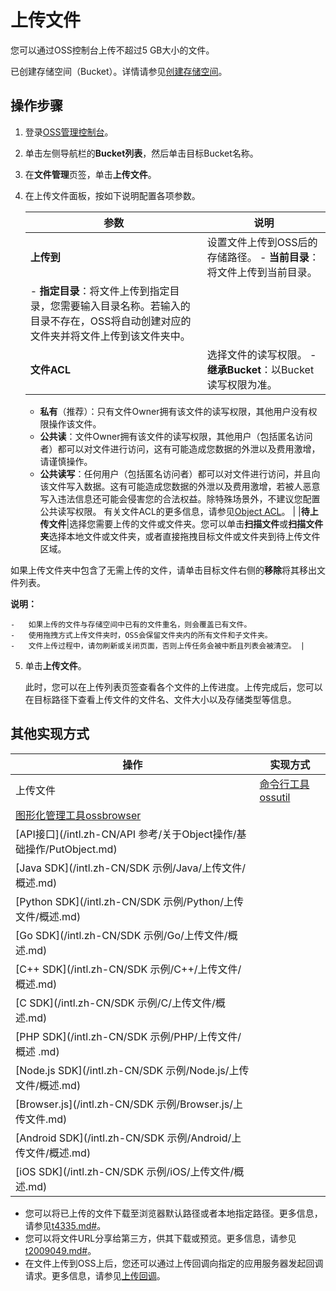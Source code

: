 # 上传文件

您可以通过OSS控制台上传不超过5 GB大小的文件。

已创建存储空间（Bucket）。详情请参见[创建存储空间](/intl.zh-CN/快速入门/控制台快速入门/创建存储空间.md)。

## 操作步骤

1.  登录[OSS管理控制台](https://oss.console.aliyun.com/)。

2.  单击左侧导航栏的**Bucket列表**，然后单击目标Bucket名称。

3.  在**文件管理**页签，单击**上传文件**。

4.  在上传文件面板，按如下说明配置各项参数。

    |参数|说明|
    |--|--|
    |**上传到**|设置文件上传到OSS后的存储路径。     -   **当前目录**：将文件上传到当前目录。
    -   **指定目录**：将文件上传到指定目录，您需要输入目录名称。若输入的目录不存在，OSS将自动创建对应的文件夹并将文件上传到该文件夹中。 |
    |**文件ACL**|选择文件的读写权限。     -   **继承Bucket**：以Bucket读写权限为准。
    -   **私有**（推荐）：只有文件Owner拥有该文件的读写权限，其他用户没有权限操作该文件。
    -   **公共读**：文件Owner拥有该文件的读写权限，其他用户（包括匿名访问者）都可以对文件进行访问，这有可能造成您数据的外泄以及费用激增，请谨慎操作。
    -   **公共读写**：任何用户（包括匿名访问者）都可以对文件进行访问，并且向该文件写入数据。这有可能造成您数据的外泄以及费用激增，若被人恶意写入违法信息还可能会侵害您的合法权益。除特殊场景外，不建议您配置公共读写权限。
有关文件ACL的更多信息，请参见[Object ACL](/intl.zh-CN/开发指南/数据安全/访问控制/读写权限ACL.md)。 |
    |**待上传文件**|选择您需要上传的文件或文件夹。您可以单击**扫描文件**或**扫描文件夹**选择本地文件或文件夹，或者直接拖拽目标文件或文件夹到待上传文件区域。

如果上传文件夹中包含了无需上传的文件，请单击目标文件右侧的**移除**将其移出文件列表。

**说明：**

    -   如果上传的文件与存储空间中已有的文件重名，则会覆盖已有文件。
    -   使用拖拽方式上传文件夹时，OSS会保留文件夹内的所有文件和子文件夹。
    -   文件上传过程中，请勿刷新或关闭页面，否则上传任务会被中断且列表会被清空。 |

5.  单击**上传文件**。

    此时，您可以在上传列表页签查看各个文件的上传进度。上传完成后，您可以在目标路径下查看上传文件的文件名、文件大小以及存储类型等信息。


## 其他实现方式

|操作|实现方式|
|--|----|
|上传文件|[命令行工具ossutil](/intl.zh-CN/常用工具/命令行工具ossutil/常用命令/cp/上传文件.md)|
|[图形化管理工具ossbrowser](/intl.zh-CN/常用工具/图形化管理工具ossbrowser/快速开始.md)|
|[API接口](/intl.zh-CN/API 参考/关于Object操作/基础操作/PutObject.md)|
|[Java SDK](/intl.zh-CN/SDK 示例/Java/上传文件/概述.md)|
|[Python SDK](/intl.zh-CN/SDK 示例/Python/上传文件/概述.md)|
|[Go SDK](/intl.zh-CN/SDK 示例/Go/上传文件/概述.md)|
|[C++ SDK](/intl.zh-CN/SDK 示例/C++/上传文件/概述.md)|
|[C SDK](/intl.zh-CN/SDK 示例/C/上传文件/概述.md)|
|[PHP SDK](/intl.zh-CN/SDK 示例/PHP/上传文件/概述 .md)|
|[Node.js SDK](/intl.zh-CN/SDK 示例/Node.js/上传文件/概述.md)|
|[Browser.js](/intl.zh-CN/SDK 示例/Browser.js/上传文件.md)|
|[Android SDK](/intl.zh-CN/SDK 示例/Android/上传文件/概述.md)|
|[iOS SDK](/intl.zh-CN/SDK 示例/iOS/上传文件/概述.md)|

-   您可以将已上传的文件下载至浏览器默认路径或者本地指定路径。更多信息，请参见[t4335.md\#](/intl.zh-CN/快速入门/控制台快速入门/下载文件.md)。
-   您可以将文件URL分享给第三方，供其下载或预览。更多信息，请参见[t2009049.md\#](/intl.zh-CN/快速入门/控制台快速入门/分享文件.md)。
-   在文件上传到OSS上后，您还可以通过上传回调向指定的应用服务器发起回调请求。更多信息，请参见[上传回调](/intl.zh-CN/开发指南/对象/文件（Object）/上传文件（Object）/上传回调.md)。

